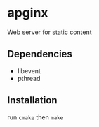 # apginx
Web server for static content
## Dependencies
* libevent
* pthread

## Installation
run `cmake`
then `make`
